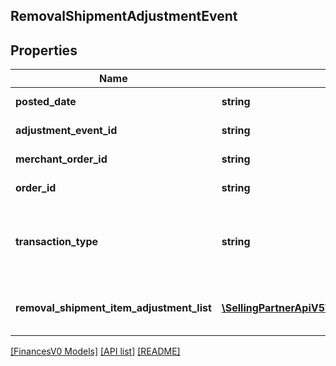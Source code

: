 ## RemovalShipmentAdjustmentEvent

## Properties

Name | Type | Description | Notes
------------ | ------------- | ------------- | -------------
**posted_date** | **string** | A date string in ISO 8601 format. | [optional]
**adjustment_event_id** | **string** | The unique identifier for the adjustment event. | [optional]
**merchant_order_id** | **string** | The merchant removal orderId. | [optional]
**order_id** | **string** | The orderId for shipping inventory. | [optional]
**transaction_type** | **string** | The type of removal order.<br><br>Possible values:<br><br>* WHOLESALE_LIQUIDATION. | [optional]
**removal_shipment_item_adjustment_list** | [**\SellingPartnerApiV5\Model\FinancesV0\RemovalShipmentItemAdjustment[]**](RemovalShipmentItemAdjustment.md) | A comma-delimited list of Removal shipmentItemAdjustment details for FBA inventory. | [optional]

[[FinancesV0 Models]](../) [[API list]](../../Api) [[README]](../../../README.md)
